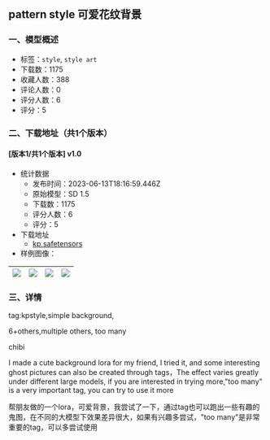 ## pattern style 可爱花纹背景
### 一、模型概述

- 标签：`style`, `style art`
- 下载数：1175
- 收藏人数：388
- 评论人数：0
- 评分人数：6
- 评分：5

### 二、下载地址（共1个版本）

#### [版本1/共1个版本] v1.0

- 统计数据
  - 发布时间：2023-06-13T18:16:59.446Z
  - 原始模型：SD 1.5
  - 下载数：1175
  - 评分人数：6
  - 评分：5
- 下载地址
  - [kp.safetensors](https://civitai.com/api/download/models/95347)
- 样例图像：

| <img src="https://image.civitai.com/xG1nkqKTMzGDvpLrqFT7WA/b72ddb94-371d-4eb2-8dad-fb9f0f1fb785/width=450/1141604.jpeg" /> | <img src="https://image.civitai.com/xG1nkqKTMzGDvpLrqFT7WA/e32f600a-6dfc-4959-b506-51c478cb1b4d/width=450/1133390.jpeg" /> | <img src="https://image.civitai.com/xG1nkqKTMzGDvpLrqFT7WA/cbd118d8-a522-431e-b183-b6ad60cee32f/width=450/1133342.jpeg" /> | <img src="https://image.civitai.com/xG1nkqKTMzGDvpLrqFT7WA/19360708-3ea9-481d-8e29-60f3af1b4b2e/width=450/1141605.jpeg" /> |
| ---- | ---- | ---- | ---- |


### 三、详情
<p>tag:kpstyle,simple background,</p><p>6+others,multiple others, too many</p><p>chibi</p><p>I made a cute background lora for my friend, I tried it, and some interesting ghost pictures can also be created through tags，The effect varies greatly under different large models, if you are interested in trying more,"too many" is a very important tag, you can try to use it more</p><p>帮朋友做的一个lora，可爱背景，我尝试了一下，通过tag也可以跑出一些有趣的鬼图，在不同的大模型下效果差异很大，如果有兴趣多尝试，"too many"是非常重要的tag，可以多尝试使用</p>